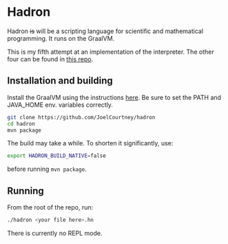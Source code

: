 # Hadron

Hadron ~~is~~ will be a scripting language for scientific and mathematical programming. It runs on the GraalVM.

This is my fifth attempt at an implementation of the interpreter. The other four can be found in [this repo](https://github.com/JoelCourtney/muon).

## Installation and building

Install the GraalVM using the instructions [here](https://www.graalvm.org/docs/getting-started/). Be sure to set the PATH and JAVA_HOME env. variables correctly.

```bash
git clone https://github.com/JoelCourtney/hadron
cd hadron
mvn package
```

The build may take a while. To shorten it significantly, use:

```bash
export HADRON_BUILD_NATIVE=false
```

before running `mvn package`.

## Running

From the root of the repo, run:

```bash
./hadron <your file here>.hn
```

There is currently no REPL mode.

